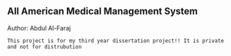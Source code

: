 ## All American Medical Management System

Author: Abdul Al-Faraj

	This project is for my third year dissertation project!! It is private and not for distrubution



